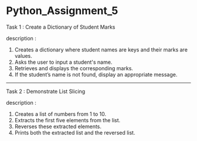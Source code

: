 # Python_Assignment_5

Task 1 : Create a Dictionary of Student Marks

   description :  
   
   1. Creates a dictionary where student names are keys and their marks are values.
   2. Asks the user to input a student's name.
   3. Retrieves and displays the corresponding marks.
   4. If the student’s name is not found, display an appropriate message.


__________________________________________________________________________________________________________________________________________


Task 2 : Demonstrate List Slicing 

   description :
   
   1.   Creates a list of numbers from 1 to 10.
   2.   Extracts the first five elements from the list.
   3.   Reverses these extracted elements.
   4.   Prints both the extracted list and the reversed list.


                   

